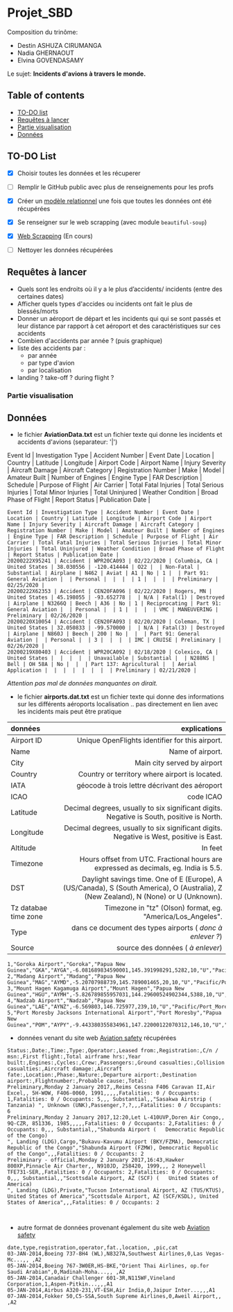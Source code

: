 # Projet_SBD



Composition du trinôme: 
* Destin ASHUZA CIRUMANGA
* Nadia GHERNAOUT
* Elvina GOVENDASAMY

Le sujet:
**Incidents d'avions à travers le monde.**

## Table of contents
* [TO-DO list](#to-do-list)
* [Requêtes à lancer](#requêtes-à-lancer)
* [Partie visualisation](#partie-visualisation)
* [Données](#données)

## TO-DO List

- [x] Choisir toutes les données et les récuperer
- [ ] Remplir le GitHub public avec plus de renseignements pour les profs
- [x] Créer un [modèle relationnel](https://github.com/elvinaeury/projet_test/blob/master/modele_relationnel/description_modele_relationnel.md) une fois que toutes les données ont été récupérées
- [x] Se renseigner sur le web scrapping (avec module `beautiful-soup`)
- [x] [Web Scrapping](https://github.com/elvinaeury/projet_test/blob/master/Web_scrapping/web.md) (En cours)
- [ ] Nettoyer les données récupérées



## Requêtes à lancer
- Quels sont les endroits où il y a le plus d’accidents/ incidents (entre des certaines dates)
- Afficher quels types d'accides ou incidents ont fait le plus de blessés/morts
- Donner un aéroport de départ et les incidents qui qui se sont passés et leur distance par rapport à cet aéroport et des caractéristiques sur ces accidents 
- Combien d'accidents par année ? (puis graphique)
- liste des accidents par :
  - par année
  - par type d'avion
  - par localisation
- landing ? take-off ? during flight ?



### Partie visualisation


## Données

- le fichier **AviationData.txt** est un fichier texte qui donne les incidents et accidents d'avions (separateur: '|')

Event Id | Investigation Type | Accident Number | Event Date | Location | Country | Latitude | Longitude | Airport Code | Airport Name | Injury Severity | Aircraft Damage | Aircraft Category | Registration Number | Make | Model | Amateur Built | Number of Engines | Engine Type | FAR Description | Schedule | Purpose of Flight | Air Carrier | Total Fatal Injuries | Total Serious Injuries | Total Minor Injuries | Total Uninjured | Weather Condition | Broad Phase of Flight | Report Status | Publication Date |

```
Event Id | Investigation Type | Accident Number | Event Date | Location | Country | Latitude | Longitude | Airport Code | Airport Name | Injury Severity | Aircraft Damage | Aircraft Category | Registration Number | Make | Model | Amateur Built | Number of Engines | Engine Type | FAR Description | Schedule | Purpose of Flight | Air Carrier | Total Fatal Injuries | Total Serious Injuries | Total Minor Injuries | Total Uninjured | Weather Condition | Broad Phase of Flight | Report Status | Publication Date | 
20200222X95241 | Accident | WPR20CA093 | 02/22/2020 | Columbia, CA | United States | 38.030556 | -120.414444 | O22 |  | Non-Fatal | Substantial | Airplane | N462 | Aviat | A1 | No | 1 |  | Part 91: General Aviation |  | Personal |  |  |  | 1 |  |  |  | Preliminary | 02/25/2020 | 
20200222X62353 | Accident | CEN20FA096 | 02/22/2020 | Rogers, MN | United States | 45.198055 | -93.652778 |  | N/A | Fatal(1) | Destroyed | Airplane | N3266Q | Beech | A36 | No | 1 | Reciprocating | Part 91: General Aviation |  | Personal |  | 1 |  |  |  | VMC | MANEUVERING | Preliminary | 02/26/2020 | 
20200220X10054 | Accident | CEN20FA093 | 02/20/2020 | Coleman, TX | United States | 32.050833 | -99.570000 |  | N/A | Fatal(3) | Destroyed | Airplane | N860J | Beech | 200 | No |  |  | Part 91: General Aviation |  | Personal |  | 3 |  |  |  | IMC | CRUISE | Preliminary | 02/26/2020 | 
20200219X80403 | Accident | WPR20CA092 | 02/18/2020 | Colexico, CA | United States |  |  |  |  | Unavailable | Substantial |  | N288NS | Bell | OH 58A | No |  |  | Part 137: Agricultural |  | Aerial Application |  |  |  |  |  |  |  | Preliminary | 02/21/2020 | 
```

*Attention pas mal de données manquantes on dirait.*

- le fichier **airports.dat.txt** est un fichier texte qui donne des informations sur les différents aéroports localisation .. pas directement en lien avec les incidents mais peut être pratique

| données       | explications    |   
| :------------ | --------------: |
| Airport ID    |     Unique OpenFlights identifier for this airport. |    
| Name          | Name of airport.| 
|  City         | Main city served by airport |    
| Country | Country or territory where airport is located. |
| IATA | géocode à trois lettre décrivant des aéroport |
| ICAO |  code ICAO  | 
| Latitude | Decimal degrees, usually to six significant digits. Negative is South, positive is North. |
| Longitude | Decimal degrees, usually to six significant digits. Negative is West, positive is East. |
| Altitude | In feet  |
| Timezone | Hours offset from UTC. Fractional hours are expressed as decimals, eg. India is 5.5. |
| DST | Daylight savings time. One of E (Europe), A (US/Canada), S (South America), O (Australia), Z (New Zealand), N (None) or U (Unknown). |
| Tz databae time zone | Timezone in "tz" (Olson) format, eg. "America/Los_Angeles". |
| Type | dans ce document  des types airports ( *donc à enlever ?*) |
| Source | source des données ( *à enlever*) |

```
1,"Goroka Airport","Goroka","Papua New Guinea","GKA","AYGA",-6.081689834590001,145.391998291,5282,10,"U","Pacific/Port_Moresby","airport","OurAirports"
2,"Madang Airport","Madang","Papua New Guinea","MAG","AYMD",-5.20707988739,145.789001465,20,10,"U","Pacific/Port_Moresby","airport","OurAirports"
3,"Mount Hagen Kagamuga Airport","Mount Hagen","Papua New Guinea","HGU","AYMH",-5.826789855957031,144.29600524902344,5388,10,"U","Pacific/Port_Moresby","airport","OurAirports"
4,"Nadzab Airport","Nadzab","Papua New Guinea","LAE","AYNZ",-6.569803,146.725977,239,10,"U","Pacific/Port_Moresby","airport","OurAirports"
5,"Port Moresby Jacksons International Airport","Port Moresby","Papua New Guinea","POM","AYPY",-9.443380355834961,147.22000122070312,146,10,"U","Pacific/Port_Moresby","airport","OurAirports"
```
- données venant du site web [Aviation safety](https://aviation-safety.net/database/) récupérées

```
Status:,Date:,Time:,Type:,Operator:,Leased from:,Registration:,C/n / msn:,First flight:,Total airframe hrs:,Year built:,Engines:,Cycles:,Crew:,Passengers:,Ground casualties:,Collision casualties:,Aircraft damage:,Aircraft fate:,Location:,Phase:,Nature:,Departure airport:,Destination airport:,Flightnumber:,Probable cause:,Total:
Preliminary,Monday 2 January 2017,,Reims Cessna F406 Caravan II,Air Excel,, 5H-WOW, F406-0060, 1991,,,,,Fatalities: 0 / Occupants: 1,Fatalities: 0 / Occupants: 5,,, Substantial,,"Sasakwa Airstrip (   Tanzania) ", Unknown (UNK),Passenger,?,?,,,Fatalities: 0 / Occupants: 6 
Preliminary,Monday 2 January 2017,12:20,Let L-410UVP,Doren Air Congo,, 9Q-CZR, 851336, 1985,,,,,Fatalities: 0 / Occupants: 2,Fatalities: 0 / Occupants: 0,,, Substantial,,"Shabunda Airport (   Democratic Republic of the Congo) 
", Landing (LDG),Cargo,"Bukavu-Kavumu Airport (BKY/FZMA), Democratic Republic of the Congo","Shabunda Airport (FZMW), Democratic Republic of the Congo",,,Fatalities: 0 / Occupants: 2 
Preliminary - official,Monday 2 January 2017,16:43,Hawker 800XP,Pinnacle Air Charter,, N910JD, 258420, 1999,,, 2 Honeywell TFE731-SER,,Fatalities: 0 / Occupants: 2,Fatalities: 0 / Occupants: 0,,, Substantial,,"Scottsdale Airport, AZ (SCF) (   United States of America) 
", Landing (LDG),Private,"Tucson International Airport, AZ (TUS/KTUS), United States of America","Scottsdale Airport, AZ (SCF/KSDL), United States of America",,,Fatalities: 0 / Occupants: 2 



```
- autre format de données provenant également du site web [Aviation safety](https://aviation-safety.net/database/)


```
date,type,registration,operator,fat.,location, ,pic,cat
03-JAN-2014,Boeing 737-8H4 (WL),N8327A,Southwest Airlines,0,Las Vegas-Mc...,, ,A2
05-JAN-2014,Boeing 767-3W0ER,HS-BKE,"Orient Thai Airlines, op.for Saudi Arabian",0,Madinah-Moha...,, ,A2
05-JAN-2014,Canadair Challenger 601-3R,N115WF,Vineland Corporation,1,Aspen-Pitkin...,,,A1
05-JAN-2014,Airbus A320-231,VT-ESH,Air India,0,Jaipur Inter...,,,A1
07-JAN-2014,Fokker 50,C5-SSA,South Supreme Airlines,0,Aweil Airport,, ,A2
```





